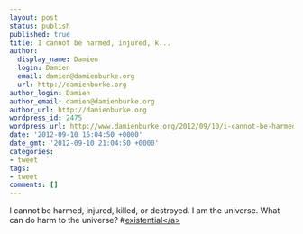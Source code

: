 ```yaml
---
layout: post
status: publish
published: true
title: I cannot be harmed, injured, k...
author:
  display_name: Damien
  login: Damien
  email: damien@damienburke.org
  url: http://damienburke.org
author_login: Damien
author_email: damien@damienburke.org
author_url: http://damienburke.org
wordpress_id: 2475
wordpress_url: http://www.damienburke.org/2012/09/10/i-cannot-be-harmed-injured-k/
date: '2012-09-10 16:04:50 +0000'
date_gmt: '2012-09-10 21:04:50 +0000'
categories:
- tweet
tags:
- tweet
comments: []
---
```

<p>I cannot be harmed, injured, killed, or destroyed. I am the universe. What can do harm to the universe? #<a href="http:&#47;&#47;search.twitter.com&#47;search?q=%23existential" class="aktt_hashtag">existential<&#47;a></p>
